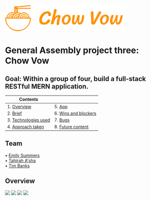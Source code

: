 # <img src='src/readme/ChowVow_writing.svg' width='400'>

<h1>General Assembly project three: Chow Vow</h1>

<h2>Goal: Within a group of four, build a full-stack RESTful MERN application.</h2>

| Contents                      |                |
| ------------------------------|----------------|
|1. [Overview](#overview)       |5. [App](#app)
|2. [Brief](#brief)             |6. [Wins and blockers](#wins)
|3. [Technologies used](#tech)  |7. [Bugs](#bugs)
|4. [Approach taken](#approach) |8. [Future content](#future)


<h2 name='team'>Team</h2>

• <a href='https://github.com/EmilySummers'>Emily Summers</a> <br>
• <a href='https://github.com/justteaco'>Tahirah A'sha</a> <br>
• <a href='https://github.com/Tbanks9'>Tim Banks</a> <br>

<h2 name='overview'>Overview</h2>

<img src='src/readme/Map1.gif' width='600'>

<img src='src/readme/Offers.gif' width='600'>

<img src='src/readme/Pictures.gif' width='600'>

<img src='src/readme/Review.gif' width='600'>



